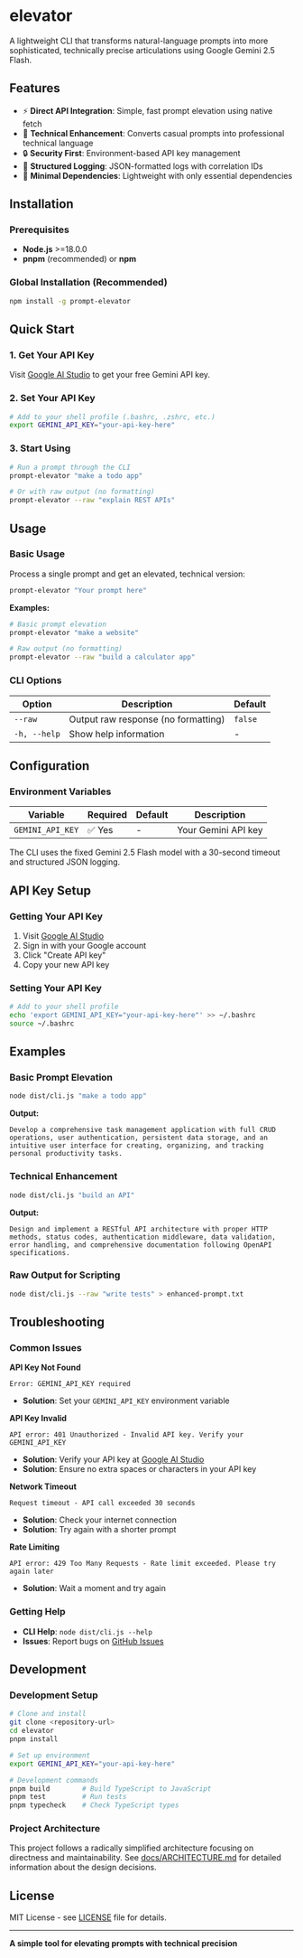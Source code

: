 # elevator

A lightweight CLI that transforms natural-language prompts into more sophisticated, technically precise articulations using Google Gemini 2.5 Flash.

## Features

- ⚡ **Direct API Integration**: Simple, fast prompt elevation using native fetch
- 🎯 **Technical Enhancement**: Converts casual prompts into professional technical language
- 🔒 **Security First**: Environment-based API key management
- 📝 **Structured Logging**: JSON-formatted logs with correlation IDs
- 🚀 **Minimal Dependencies**: Lightweight with only essential dependencies

## Installation

### Prerequisites

- **Node.js** >=18.0.0
- **pnpm** (recommended) or **npm**

### Global Installation (Recommended)

```bash
npm install -g prompt-elevator
```

## Quick Start

### 1. Get Your API Key

Visit [Google AI Studio](https://aistudio.google.com/app/apikey) to get your free Gemini API key.

### 2. Set Your API Key

```bash
# Add to your shell profile (.bashrc, .zshrc, etc.)
export GEMINI_API_KEY="your-api-key-here"
```

### 3. Start Using

```bash
# Run a prompt through the CLI
prompt-elevator "make a todo app"

# Or with raw output (no formatting)
prompt-elevator --raw "explain REST APIs"
```

## Usage

### Basic Usage

Process a single prompt and get an elevated, technical version:

```bash
prompt-elevator "Your prompt here"
```

**Examples:**

```bash
# Basic prompt elevation
prompt-elevator "make a website"

# Raw output (no formatting)
prompt-elevator --raw "build a calculator app"
```

### CLI Options

| Option       | Description                         | Default |
| ------------ | ----------------------------------- | ------- |
| `--raw`      | Output raw response (no formatting) | `false` |
| `-h, --help` | Show help information               | -       |

## Configuration

### Environment Variables

| Variable         | Required | Default | Description         |
| ---------------- | -------- | ------- | ------------------- |
| `GEMINI_API_KEY` | ✅ Yes   | -       | Your Gemini API key |

The CLI uses the fixed Gemini 2.5 Flash model with a 30-second timeout and structured JSON logging.

## API Key Setup

### Getting Your API Key

1. Visit [Google AI Studio](https://aistudio.google.com/app/apikey)
2. Sign in with your Google account
3. Click "Create API key"
4. Copy your new API key

### Setting Your API Key

```bash
# Add to your shell profile
echo 'export GEMINI_API_KEY="your-api-key-here"' >> ~/.bashrc
source ~/.bashrc
```

## Examples

### Basic Prompt Elevation

```bash
node dist/cli.js "make a todo app"
```

**Output:**

```
Develop a comprehensive task management application with full CRUD operations, user authentication, persistent data storage, and an intuitive user interface for creating, organizing, and tracking personal productivity tasks.
```

### Technical Enhancement

```bash
node dist/cli.js "build an API"
```

**Output:**

```
Design and implement a RESTful API architecture with proper HTTP methods, status codes, authentication middleware, data validation, error handling, and comprehensive documentation following OpenAPI specifications.
```

### Raw Output for Scripting

```bash
node dist/cli.js --raw "write tests" > enhanced-prompt.txt
```

## Troubleshooting

### Common Issues

**API Key Not Found**

```
Error: GEMINI_API_KEY required
```

- **Solution**: Set your `GEMINI_API_KEY` environment variable

**API Key Invalid**

```
API error: 401 Unauthorized - Invalid API key. Verify your GEMINI_API_KEY
```

- **Solution**: Verify your API key at [Google AI Studio](https://aistudio.google.com/app/apikey)
- **Solution**: Ensure no extra spaces or characters in your API key

**Network Timeout**

```
Request timeout - API call exceeded 30 seconds
```

- **Solution**: Check your internet connection
- **Solution**: Try again with a shorter prompt

**Rate Limiting**

```
API error: 429 Too Many Requests - Rate limit exceeded. Please try again later
```

- **Solution**: Wait a moment and try again

### Getting Help

- **CLI Help**: `node dist/cli.js --help`
- **Issues**: Report bugs on [GitHub Issues](https://github.com/your-org/elevator/issues)

## Development

### Development Setup

```bash
# Clone and install
git clone <repository-url>
cd elevator
pnpm install

# Set up environment
export GEMINI_API_KEY="your-api-key-here"

# Development commands
pnpm build        # Build TypeScript to JavaScript
pnpm test         # Run tests
pnpm typecheck    # Check TypeScript types
```

### Project Architecture

This project follows a radically simplified architecture focusing on directness and maintainability. See [docs/ARCHITECTURE.md](docs/ARCHITECTURE.md) for detailed information about the design decisions.

## License

MIT License - see [LICENSE](LICENSE) file for details.

---

**A simple tool for elevating prompts with technical precision**
